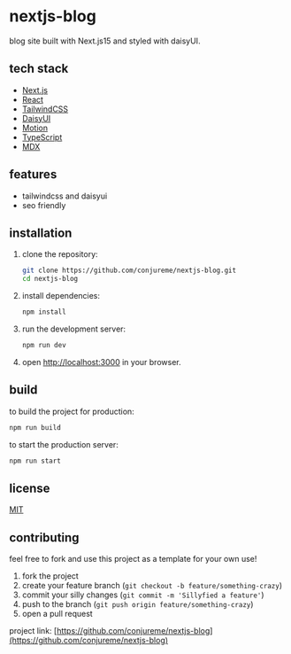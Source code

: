 # nextjs-blog

blog site built with Next.js15 and styled with daisyUI.

## tech stack

- [Next.js](https://nextjs.org/)
- [React](https://react.dev/)
- [TailwindCSS](https://tailwindcss.com/)
- [DaisyUI](https://daisyui.com/)
- [Motion](https://motion.dev/)
- [TypeScript](https://www.typescriptlang.org/)
- [MDX](https://mdxjs.com/)

## features

- tailwindcss and daisyui
- seo friendly

## installation

1. clone the repository:

   ```bash
   git clone https://github.com/conjureme/nextjs-blog.git
   cd nextjs-blog
   ```

2. install dependencies:

   ```bash
   npm install
   ```

3. run the development server:

   ```bash
   npm run dev
   ```

4. open [http://localhost:3000](http://localhost:3000) in your browser.

## build

to build the project for production:

```bash
npm run build
```

to start the production server:

```bash
npm run start
```

## license

[MIT](LICENSE)

## contributing

feel free to fork and use this project as a template for your own use!

1. fork the project
2. create your feature branch (`git checkout -b feature/something-crazy`)
3. commit your silly changes (`git commit -m 'Sillyfied a feature'`)
4. push to the branch (`git push origin feature/something-crazy`)
5. open a pull request

project link: [https://github.com/conjureme/nextjs-blog](https://github.com/conjureme/nextjs-blog)
